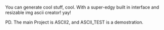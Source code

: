 You can generate cool stuff, cool.
With a super-edgy built in interface and resizable img ascii creator!
yay!

PD. The main Project is ASCII2, and ASCII_TEST is a demostration.

